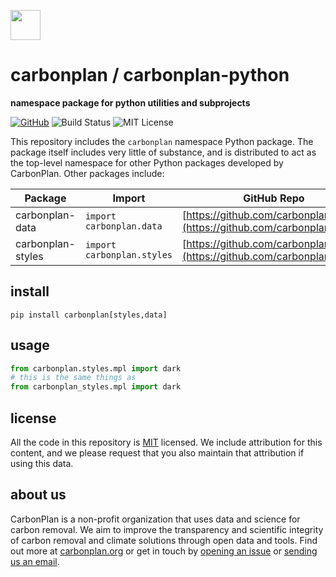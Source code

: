 <img
  src='https://carbonplan-assets.s3.amazonaws.com/monogram/dark-small.png'
  height='48'
/>

# carbonplan / carbonplan-python

**namespace package for python utilities and subprojects**

[![GitHub][github-badge]][github]
![Build Status][]
![MIT License][]

[github]: https://github.com/carbonplan/carbonplan-python
[github-badge]: https://flat.badgen.net/badge/-/github?icon=github&label
[build status]: https://flat.badgen.net/github/checks/carbonplan/carbonplan-python
[mit license]: https://flat.badgen.net/badge/license/MIT/blue

This repository includes the `carbonplan` namespace Python package. The package itself includes very little of substance, and is distributed to act as the top-level namespace for other Python packages developed by CarbonPlan. Other packages include:

| Package           | Import                     | GitHub Repo                                                                  |
| ----------------- | -------------------------- | ---------------------------------------------------------------------------- |
| carbonplan-data   | `import carbonplan.data`   | [https://github.com/carbonplan/data](https://github.com/carbonplan/data)     |
| carbonplan-styles | `import carbonplan.styles` | [https://github.com/carbonplan/styles](https://github.com/carbonplan/styles) |

## install

```shell
pip install carbonplan[styles,data]
```

## usage

```python
from carbonplan.styles.mpl import dark
# this is the same things as
from carbonplan_styles.mpl import dark
```

## license

All the code in this repository is [MIT](https://choosealicense.com/licenses/mit/) licensed. We include attribution for this content, and we please request that you also maintain that attribution if using this data.

## about us

CarbonPlan is a non-profit organization that uses data and science for carbon removal. We aim to improve the transparency and scientific integrity of carbon removal and climate solutions through open data and tools. Find out more at [carbonplan.org](https://carbonplan.org/) or get in touch by [opening an issue](https://github.com/carbonplan/carbonplan-python/issues/new) or [sending us an email](mailto:hello@carbonplan.org).
